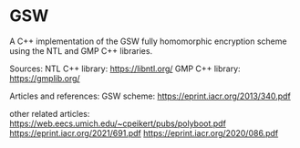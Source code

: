 # GSW
A C++ implementation of the GSW fully homomorphic encryption scheme using the NTL and GMP C++ libraries.

Sources:
NTL C++ library: https://libntl.org/
GMP C++ library: https://gmplib.org/

Articles and references:
GSW scheme: https://eprint.iacr.org/2013/340.pdf

other related articles:
https://web.eecs.umich.edu/~cpeikert/pubs/polyboot.pdf
https://eprint.iacr.org/2021/691.pdf
https://eprint.iacr.org/2020/086.pdf
